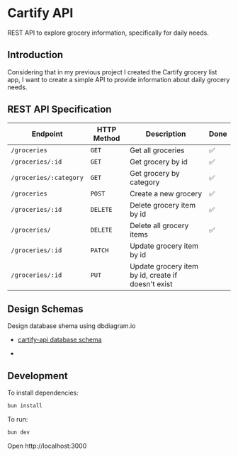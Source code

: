 # Cartify API

REST API to explore grocery information, specifically for daily needs.

## Introduction

Considering that in my previous project I created the Cartify grocery list app, I want to create a simple API to provide information about daily grocery needs.

## REST API Specification

| Endpoint               | HTTP Method | Description                                        | Done |
| ---------------------- | ----------- | -------------------------------------------------- | ---- |
| `/groceries`           | `GET`       | Get all groceries                                  | ✅   |
| `/groceries/:id`       | `GET`       | Get grocery by id                                  | ✅   |
| `/groceries/:category` | `GET`       | Get grocery by category                            | ✅   |
| `/groceries`           | `POST`      | Create a new grocery                               | ✅   |
| `/groceries/:id`       | `DELETE`    | Delete grocery item by id                          | ✅   |
| `/groceries/`          | `DELETE`    | Delete all grocery items                           | ✅   |
| `/groceries/:id`       | `PATCH`     | Update grocery item by id                          |
| `/groceries/:id`       | `PUT`       | Update grocery item by id, create if doesn't exist |

## Design Schemas

Design database shema using dbdiagram.io

- [cartify-api database schema](https://dbdiagram.io/d/cartify-api-database-schema-68c0f6cd61a46d388e4f18df)

-

## Development

To install dependencies:

```sh
bun install
```

To run:

```sh
bun dev
```

Open http://localhost:3000

